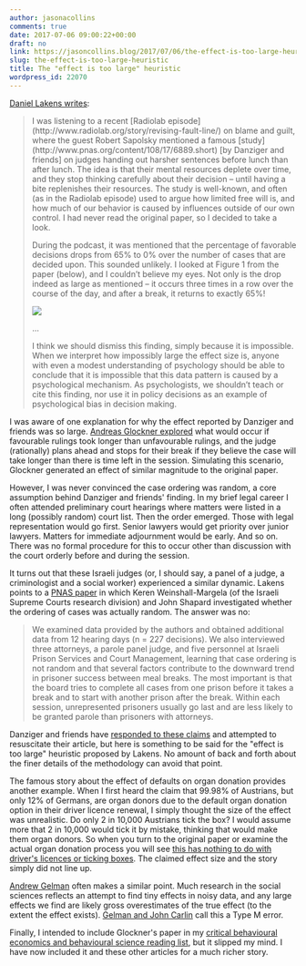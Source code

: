 ```yaml
---
author: jasonacollins
comments: true
date: 2017-07-06 09:00:22+00:00
draft: no
link: https://jasoncollins.blog/2017/07/06/the-effect-is-too-large-heuristic/
slug: the-effect-is-too-large-heuristic
title: The "effect is too large" heuristic
wordpress_id: 22070
---
```


[Daniel Lakens writes](http://daniellakens.blogspot.com.au/2017/07/impossibly-hungry-judges.html):


<blockquote>I was listening to a recent [Radiolab episode](http://www.radiolab.org/story/revising-fault-line/) on blame and guilt, where the guest Robert Sapolsky mentioned a famous [study](http://www.pnas.org/content/108/17/6889.short) [by Danziger and friends] on judges handing out harsher sentences before lunch than after lunch. The idea is that their mental resources deplete over time, and they stop thinking carefully about their decision – until having a bite replenishes their resources. The study is well-known, and often (as in the Radiolab episode) used to argue how limited free will is, and how much of our behavior is caused by influences outside of our own control. I had never read the original paper, so I decided to take a look.

During the podcast, it was mentioned that the percentage of favorable decisions drops from 65% to 0% over the number of cases that are decided upon. This sounded unlikely. I looked at Figure 1 from the paper (below), and I couldn’t believe my eyes. Not only is the drop indeed as large as mentioned – it occurs three times in a row over the course of the day, and after a break, it returns to exactly 65%!

[![](https://jasonallancollins.files.wordpress.com/2011/05/danziger-2011.jpg)](https://jasonallancollins.files.wordpress.com/2011/05/danziger-2011.jpg)

...

I think we should dismiss this finding, simply because it is impossible. When we interpret how impossibly large the effect size is, anyone with even a modest understanding of psychology should be able to conclude that it is impossible that this data pattern is caused by a psychological mechanism. As psychologists, we shouldn’t teach or cite this finding, nor use it in policy decisions as an example of psychological bias in decision making.</blockquote>


I was aware of one explanation for why the effect reported by Danziger and friends was so large. [Andreas Glockner explored](http://journal.sjdm.org/16/16823/jdm16823.html) what would occur if favourable rulings took longer than unfavourable rulings, and the judge (rationally) plans ahead and stops for their break if they believe the case will take longer than there is time left in the session. Simulating this scenario, Glockner generated an effect of similar magnitude to the original paper.

However, I was never convinced the case ordering was random, a core assumption behind Danziger and friends' finding. In my brief legal career I often attended preliminary court hearings where matters were listed in a long (possibly random) court list. Then the order emerged. Those with legal representation would go first. Senior lawyers would get priority over junior lawyers. Matters for immediate adjournment would be early. And so on. There was no formal procedure for this to occur other than discussion with the court orderly before and during the session.

It turns out that these Israeli judges (or, I should say, a panel of a judge, a criminologist and a social worker) experienced a similar dynamic. Lakens points to a [PNAS paper](http://www.pnas.org/content/108/42/E833.long) in which Keren Weinshall-Margela (of the Israeli Supreme Courts research division) and John Shapard investigated whether the ordering of cases was actually random. The answer was no:


<blockquote>We examined data provided by the authors and obtained additional data from 12 hearing days (n = 227 decisions). We also interviewed three attorneys, a parole panel judge, and five personnel at Israeli Prison Services and Court Management, learning that case ordering is not random and that several factors contribute to the downward trend in prisoner success between meal breaks. The most important is that the board tries to complete all cases from one prison before it takes a break and to start with another prison after the break. Within each session, unrepresented prisoners usually go last and are less likely to be granted parole than prisoners with attorneys.</blockquote>


Danziger and friends have [responded to these claims](http://www.pnas.org/content/108/42/E834.full) and attempted to resuscitate their article, but here is something to be said for the "effect is too large" heuristic proposed by Lakens. No amount of back and forth about the finer details of the methodology can avoid that point.

The famous story about the effect of defaults on organ donation provides another example. When I first heard the claim that 99.98% of Austrians, but only 12% of Germans, are organ donors due to the default organ donation option in their driver licence renewal, I simply thought the size of the effect was unrealistic. Do only 2 in 10,000 Austrians tick the box? I would assume more that 2 in 10,000 would tick it by mistake, thinking that would make them organ donors. So when you turn to the original paper or examine the actual organ donation process you will see [this has nothing to do with driver's licences or ticking boxes](https://jasoncollins.blog/2015/02/11/charts-that-dont-seem-quite-right-organ-donation-edition/). The claimed effect size and the story simply did not line up.

[Andrew Gelman](http://andrewgelman.com/) often makes a similar point. Much research in the social sciences reflects an attempt to find tiny effects in noisy data, and any large effects we find are likely gross overestimates of the true effect (to the extent the effect exists). [Gelman and John Carlin](http://journals.sagepub.com/doi/abs/10.1177/1745691614551642) call this a Type M error.

Finally, I intended to include Glockner's paper in my [critical behavioural economics and behavioural science reading list](https://jasoncollins.blog/2017/06/29/a-critical-behavioural-economics-and-behavioural-science-reading-list/), but it slipped my mind. I have now included it and these other articles for a much richer story.
